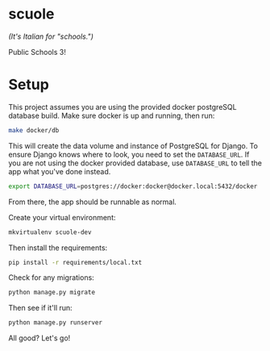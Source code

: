 # scuole
*(It's Italian for "schools.")*

Public Schools 3!

# Setup

This project assumes you are using the provided docker postgreSQL database build. Make sure docker is up and running, then run:

```sh
make docker/db
```

This will create the data volume and instance of PostgreSQL for Django. To ensure Django knows where to look, you need to set the `DATABASE_URL`. If you are not using the docker provided database, use `DATABASE_URL` to tell the app what you've done instead.

```sh
export DATABASE_URL=postgres://docker:docker@docker.local:5432/docker
```

From there, the app should be runnable as normal.

Create your virtual environment:

```sh
mkvirtualenv scuole-dev
```

Then install the requirements:

```sh
pip install -r requirements/local.txt
```

Check for any migrations:

```sh
python manage.py migrate
```

Then see if it'll run:

```sh
python manage.py runserver
```

All good? Let's go!
